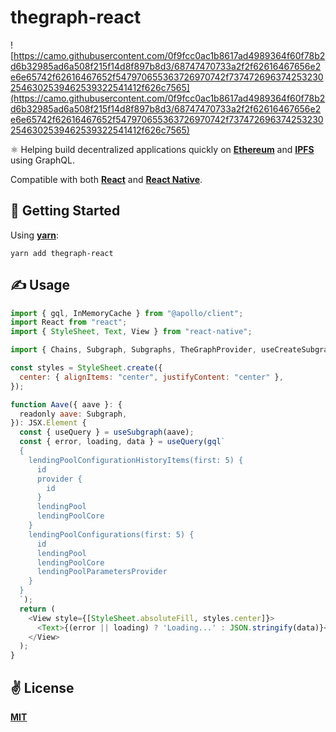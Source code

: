 # thegraph-react

![https://camo.githubusercontent.com/0f9fcc0ac1b8617ad4989364f60f78b2d6b32985ad6a508f215f14d8f897b8d3/68747470733a2f2f62616467656e2e6e65742f62616467652f547970655363726970742f7374726963742532302546302539462539322541412f626c7565](https://camo.githubusercontent.com/0f9fcc0ac1b8617ad4989364f60f78b2d6b32985ad6a508f215f14d8f897b8d3/68747470733a2f2f62616467656e2e6e65742f62616467652f547970655363726970742f7374726963742532302546302539462539322541412f626c7565)

⚛️  Helping build decentralized applications quickly on [**Ethereum**](https://ethereum.org/en/) and [**IPFS**](https://ipfs.io/) using GraphQL.

Compatible with both [**React**](https://reactjs.org) and [**React Native**](https://reactnative.dev).

## 🚀 Getting Started

Using [**yarn**](https://yarnpkg.com):

```
yarn add thegraph-react
```

## ✍️ Usage

```javascript
import { gql, InMemoryCache } from "@apollo/client";
import React from "react";
import { StyleSheet, Text, View } from "react-native";

import { Chains, Subgraph, Subgraphs, TheGraphProvider, useCreateSubgraph, useSubgraph } from 'thegraph-react';

const styles = StyleSheet.create({
  center: { alignItems: "center", justifyContent: "center" },
});

function Aave({ aave }: {
  readonly aave: Subgraph,
}): JSX.Element {
  const { useQuery } = useSubgraph(aave);
  const { error, loading, data } = useQuery(gql`
  {
    lendingPoolConfigurationHistoryItems(first: 5) {
      id
      provider {
        id
      }
      lendingPool
      lendingPoolCore
    }
    lendingPoolConfigurations(first: 5) {
      id
      lendingPool
      lendingPoolCore
      lendingPoolParametersProvider
    }
  }
  `);
  return (
    <View style={[StyleSheet.absoluteFill, styles.center]}>
      <Text>{(error || loading) ? 'Loading...' : JSON.stringify(data)}</Text>
    </View>
  );
}
```

## ✌️ License
[**MIT**](./LICENSE)
